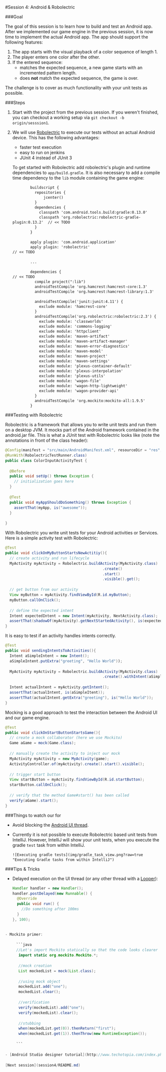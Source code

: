 #Session 4: Android & Robolectric

###Goal

The goal of this session is to learn how to build and test an Android app. After we implemented our game engine in the previous session, it is now time to implement the actual Android app. The app should support the following features:

1. The app starts with the visual playback of a color sequence of length 1.
1. The player enters one color after the other.
1. If the entered sequence: 
     * matches the expected sequence, a new game starts with an incremented pattern length.
     * does **not** match the expected sequence, the game is over.

The challenge is to cover as much functionality with your unit tests as possible.

###Steps

1. Start with the project from the previous session. If you weren't finished, you can checkout a working setup via `git checkout -b origin/sesssion1`.
1. We will use [Robolectric](http://robolectric.org/) to execute our tests without an actual Android device. This has the following advantages:
    * faster test execution
    * easy to run on jenkins
    * JUnit 4 instead of JUnit 3
     
     To get started with Robolectric add robolectric's plugin and runtime dependencies to `app/build.gradle`. It is also necessary to add a compile time dependency to the `lib` module containing the game engine: 

               buildscript {
                 repositories {
                     jcenter()
                 }
                 dependencies {
                   classpath 'com.android.tools.build:gradle:0.13.0'
                   classpath 'org.robolectric:robolectric-gradle-plugin:0.13.2'  // << TODO
                 }
               }
            
               apply plugin: 'com.android.application'
               apply plugin: 'robolectric'                                       // << TODO
            
               ...
            
               dependencies {                                                    // << TODO
                 compile project(":lib")
                 androidTestCompile 'org.hamcrest:hamcrest-core:1.3'
                 androidTestCompile 'org.hamcrest:hamcrest-library:1.3'

                 androidTestCompile('junit:junit:4.11') {
                   exclude module: 'hamcrest-core'
                 }
                 androidTestCompile('org.robolectric:robolectric:2.3') {
                   exclude module: 'classworlds'
                   exclude module: 'commons-logging'
                   exclude module: 'httpclient'
                   exclude module: 'maven-artifact'
                   exclude module: 'maven-artifact-manager'
                   exclude module: 'maven-error-diagnostics'
                   exclude module: 'maven-model'
                   exclude module: 'maven-project'
                   exclude module: 'maven-settings'
                   exclude module: 'plexus-container-default'
                   exclude module: 'plexus-interpolation'
                   exclude module: 'plexus-utils'
                   exclude module: 'wagon-file'
                   exclude module: 'wagon-http-lightweight'
                   exclude module: 'wagon-provider-api'
                 }
                 androidTestCompile 'org.mockito:mockito-all:1.9.5'
               }


###Testing with Robolectric 

Robolectric is a framework that allows you to write unit tests and run them on a desktop JVM. It mocks part of the Android framework contained in the android.jar file. This is what a JUnit test with Robolectric looks like (note the annotations in front of the class header):

```java
@Config(manifest = "src/main/AndroidManifest.xml", resourceDir = "res", emulateSdk = 18)
@RunWith(RobolectricTestRunner.class)
public class ColorInputActivityTest {

  @Before
  public void setUp() throws Exception {
    // initialization goes here
  }

  @Test
  public void myAppShouldDoSomething() throws Exception {
    assertThat(myApp, is("awesome"));
  }

}
```

With Robolectric you write unit tests for your Android activities or Services. Here is a simple activity test with Robolectric:

```java
@Test
public void clickOnMyButtonStartsNewActitiy(){
  // create activity and run lifecycle
  MyActivity myActivity = Robolectric.buildActivity(MyActivity.class)
                                            .create()
                                            .start()
                                            .visible().get();

  // get button from our activity
  View myButton = myActivity.findViewById(R.id.myButton);
  myButton.callOnClick();

  // define the expected intent
  Intent expectedIntent = new Intent(myActivity, NextActivity.class);
  assertThat(shadowOf(myActivity).getNextStartedActivity(), is(expectedIntent));
}
```

It is easy to test if an activity handles intents correctly. 

```java
@Test
public void sendingIntentsToActivities(){
  Intent aSimpleIntent = new Intent();
  aSimpleIntent.putExtra("greeting", "Hello World"));

  MyActivity myActivity = Robolectric.buildActivity(MyActivity.class)
                                            .create().withIntent(aSimpleIntent).get();

  Intent actualIntent = myActivity.getIntent();
  assertThat(actualIntent, is(aSimpleItent));
  assertThat(actualIntent.getExtra("greeting"), is("Hello World"));
}
```

Mocking is a good approach to test the interaction between the Android UI and our game engine.

```java
@Test
public void clickOnStartButtonStartsGame(){
  // create a mock collaborator (here we use Mockito)
  Game aGame = mock(Game.class);

  // manually create the activity to inject our mock
  MyActivity myActivity = new MyActivity(game);
  ActivityController.of(myActivity).create().start().visible();

  // trigger start button 
  View startButton = myActivity.findViewById(R.id.startButton);
  startButton.callOnClick();

  // verify that the method Game#start() has been called
  verify(aGame).start();
}
```


###Things to watch our for

- Avoid blocking the [Android UI thread](https://developer.android.com/training/multiple-threads/communicate-ui.html).
- Currently it is not possible to execute Robolectric based unit tests from IntelliJ. However, IntelliJ will show your unit tests, when you execute the gradle `test` task from within IntelliJ.

      ![Executing gradle tests](img/gradle_task_view.png?raw=true "Executing Gradle tasks from within IntelliJ")

###Tips & Tricks

- Delayed execution on the UI thread (or any other thread with a [Looper](http://developer.android.com/reference/android/os/Looper.html)):
 
    ```java
    Handler handler = new Handler();
    handler.postDelayed(new Runnable() {
      @Override
      public void run() {
        //Do something after 100ms
      }
    }, 100);
    ``` 
 ```java   
 
- Mockito primer:

      ```java
      //Let's import Mockito statically so that the code looks clearer
       import static org.mockito.Mockito.*;
       
       //mock creation
       List mockedList = mock(List.class);

       //using mock object
       mockedList.add("one");
       mockedList.clear();

       //verification
       verify(mockedList).add("one");
       verify(mockedList).clear();
       
       //stubbing
       when(mockedList.get(0)).thenReturn("first");
       when(mockedList.get(1)).thenThrow(new RuntimeException());
       
      ```

- [Android Studio designer tutorial](http://www.techotopia.com/index.php/Designing_a_User_Interface_using_the_Android_Studio_Designer_Tool)

[Next session](session4/README.md)
